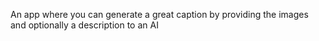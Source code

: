 An app where you can generate a great caption by providing the images and optionally a description to an AI
